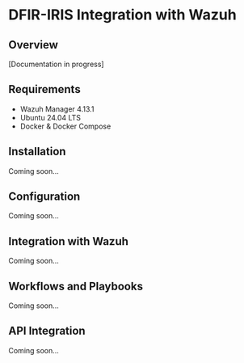# DFIR-IRIS Integration with Wazuh

## Overview
[Documentation in progress]

## Requirements
- Wazuh Manager 4.13.1
- Ubuntu 24.04 LTS
- Docker & Docker Compose

## Installation
Coming soon...

## Configuration
Coming soon...

## Integration with Wazuh
Coming soon...

## Workflows and Playbooks
Coming soon...

## API Integration
Coming soon...
